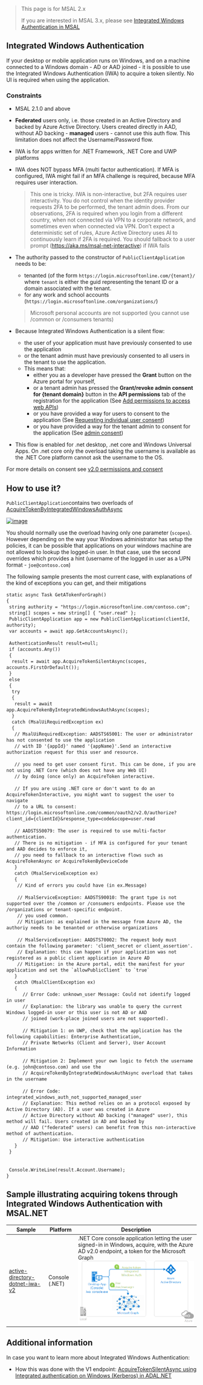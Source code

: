 > This page is for MSAL 2.x
> 
> If you are interested in MSAL 3.x, please see [Integrated Windows Authentication in MSAL](Integrated-Windows-Authentication)

## Integrated Windows Authentication

If your desktop or mobile application runs on Windows, and on a machine connected to a Windows domain - AD or AAD joined - it is possible to use the Integrated Windows Authentication (IWA) to acquire a token silently. No UI is required when using the application.

### Constraints

- MSAL 2.1.0 and above
- **Federated** users only, i.e. those created in an Active Directory and backed by Azure Active Directory. Users created directly in AAD, without AD backing - **managed** users - cannot use this auth flow. This limitation does not affect the Username/Password flow.
- IWA is for apps written for .NET Framework, .NET Core and UWP platforms
- IWA does NOT bypass MFA (multi factor authentication). If MFA is configured, IWA might fail if an MFA challenge is required, because MFA requires user interaction. 
  > This one is tricky. IWA is non-interactive, but 2FA requires user interactivity. You do not control when the identity provider requests 2FA to be performed, the tenant admin does. From our observations, 2FA is required when you login from a different country, when not connected via VPN to a corporate network, and sometimes even when connected via VPN. Don’t expect a deterministic set of rules, Azure Active Directory uses AI to continuously learn if 2FA is required. You should fallback to a user prompt (https://aka.ms/msal-net-interactive) if IWA fails

- The authority passed to the constructor of `PublicClientApplication` needs to be:
  - tenanted (of the form `https://login.microsoftonline.com/{tenant}/` where `tenant` is either the guid representing the tenant ID or a domain associated with the tenant.
  - for any work and school accounts (`https://login.microsoftonline.com/organizations/`)

  > Microsoft personal accounts are not supported (you cannot use /common or /consumers tenants)

- Because Integrated Windows Authentication is a silent flow:
  - the user of your application must have previously consented to use the application 
  - or the tenant admin must have previously consented to all users in the tenant to use the application.
  - This means that:
     - either you as a developer have pressed the **Grant** button on the Azure portal for yourself, 
     - or a tenant admin has pressed the **Grant/revoke admin consent for {tenant domain}** button in the **API permissions** tab of the registration for the application (See [Add permissions to access web APIs](https://docs.microsoft.com/en-us/azure/active-directory/develop/quickstart-configure-app-access-web-apis#add-permissions-to-access-web-apis))
     - or you have provided a way for users to consent to the application (See [Requesting individual user consent](https://docs.microsoft.com/en-us/azure/active-directory/develop/v2-permissions-and-consent#requesting-individual-user-consent))
     - or you have provided a way for the tenant admin to consent for the application (See [admin consent](https://docs.microsoft.com/en-us/azure/active-directory/develop/v2-permissions-and-consent#requesting-consent-for-an-entire-tenant))

- This flow is enabled for .net desktop, .net core and Windows Universal Apps. On .net core only the overload taking the username is available as the .NET Core platform cannot ask the username to the OS.
  
For more details on consent see [v2.0 permissions and consent](https://docs.microsoft.com/en-us/azure/active-directory/develop/v2-permissions-and-consent)

## How to use it?

`PublicClientApplication`contains two overloads of [AcquireTokenByIntegratedWindowsAuthAsync](https://docs.microsoft.com/en-us/dotnet/api/microsoft.identity.client.publicclientapplication.acquiretokenbyintegratedwindowsauthasync?view=azure-dotnet)

[![image](https://user-images.githubusercontent.com/13203188/45366759-6dfec300-b594-11e8-914f-2e24de669e09.png)](https://docs.microsoft.com/en-us/dotnet/api/microsoft.identity.client.publicclientapplication.acquiretokenbyintegratedwindowsauthasync?view=azure-dotnet)

You should normally use the overload having only one parameter (`scopes`). However depending on the way your Windows administrator has setup the policies, it can be possible that applications on your windows machine are not allowed to lookup the logged-in user. In that case, use the second overrides which provides a hint (username of the logged in user as a UPN format - `joe@contoso.com`)

The following sample presents the most current case, with explanations of the kind of exceptions you can get, and their mitigations

```CSharp
static async Task GetATokenForGraph()
{
 string authority = "https://login.microsoftonline.com/contoso.com";
 string[] scopes = new string[] { "user.read" };
 PublicClientApplication app = new PublicClientApplication(clientId, authority);
 var accounts = await app.GetAccountsAsync();

 AuthenticationResult result=null;
 if (accounts.Any())
 {
  result = await app.AcquireTokenSilentAsync(scopes, accounts.FirstOrDefault());
 }
 else
 {
  try
  {
   result = await app.AcquireTokenByIntegratedWindowsAuthAsync(scopes);
  }
  catch (MsalUiRequiredException ex)
  {
   // MsalUiRequiredException: AADSTS65001: The user or administrator has not consented to use the application 
   // with ID '{appId}' named '{appName}'.Send an interactive authorization request for this user and resource.

   // you need to get user consent first. This can be done, if you are not using .NET Core (which does not have any Web UI)
   // by doing (once only) an AcquireToken interactive.

   // If you are using .NET core or don't want to do an AcquireTokenInteractive, you might want to suggest the user to navigate
   // to a URL to consent: https://login.microsoftonline.com/common/oauth2/v2.0/authorize?client_id={clientId}&response_type=code&scope=user.read

   // AADSTS50079: The user is required to use multi-factor authentication.
   // There is no mitigation - if MFA is configured for your tenant and AAD decides to enforce it, 
   // you need to fallback to an interactive flows such as AcquireTokenAsync or AcquireTokenByDeviceCode
   }
   catch (MsalServiceException ex)
   {
    // Kind of errors you could have (in ex.Message)

    // MsalServiceException: AADSTS90010: The grant type is not supported over the /common or /consumers endpoints. Please use the /organizations or tenant-specific endpoint.
    // you used common.
    // Mitigation: as explained in the message from Azure AD, the authoriy needs to be tenanted or otherwise organizations

    // MsalServiceException: AADSTS70002: The request body must contain the following parameter: 'client_secret or client_assertion'.
    // Explanation: this can happen if your application was not registered as a public client application in Azure AD 
    // Mitigation: in the Azure portal, edit the manifest for your application and set the `allowPublicClient` to `true` 
   }
   catch (MsalClientException ex)
   {
      // Error Code: unknown_user Message: Could not identify logged in user
      // Explanation: the library was unable to query the current Windows logged-in user or this user is not AD or AAD 
      // joined (work-place joined users are not supported). 

      // Mitigation 1: on UWP, check that the application has the following capabilities: Enterprise Authentication, 
      // Private Networks (Client and Server), User Account Information

      // Mitigation 2: Implement your own logic to fetch the username (e.g. john@contoso.com) and use the 
      // AcquireTokenByIntegratedWindowsAuthAsync overload that takes in the username

      // Error Code: integrated_windows_auth_not_supported_managed_user
      // Explanation: This method relies on an a protocol exposed by Active Directory (AD). If a user was created in Azure 
      // Active Directory without AD backing ("managed" user), this method will fail. Users created in AD and backed by 
      // AAD ("federated" users) can benefit from this non-interactive method of authentication.
      // Mitigation: Use interactive authentication
   }
 }


 Console.WriteLine(result.Account.Username);
}
```

## Sample illustrating acquiring tokens through Integrated Windows Authentication with MSAL.NET
Sample | Platform | Description 
------ | -------- | -----------
[active-directory-dotnet-iwa-v2](https://github.com/Azure-Samples/active-directory-dotnet-iwa-v2) | Console (.NET) | .NET Core console application letting the user signed-in in Windows, acquire, with the Azure AD v2.0 endpoint, a token for the Microsoft Graph ![](https://github.com/Azure-Samples/active-directory-dotnet-iwa-v2/blob/master/ReadmeFiles/Topology.png)

## Additional information

In case you want to learn more about Integrated Windows Authentication:
- How this was done with the V1 endpoint: [AcquireTokenSilentAsync using Integrated authentication on Windows (Kerberos) in ADAL.NET](https://github.com/AzureAD/azure-activedirectory-library-for-dotnet/wiki/AcquireTokenSilentAsync-using-Integrated-authentication-on-Windows-(Kerberos))
